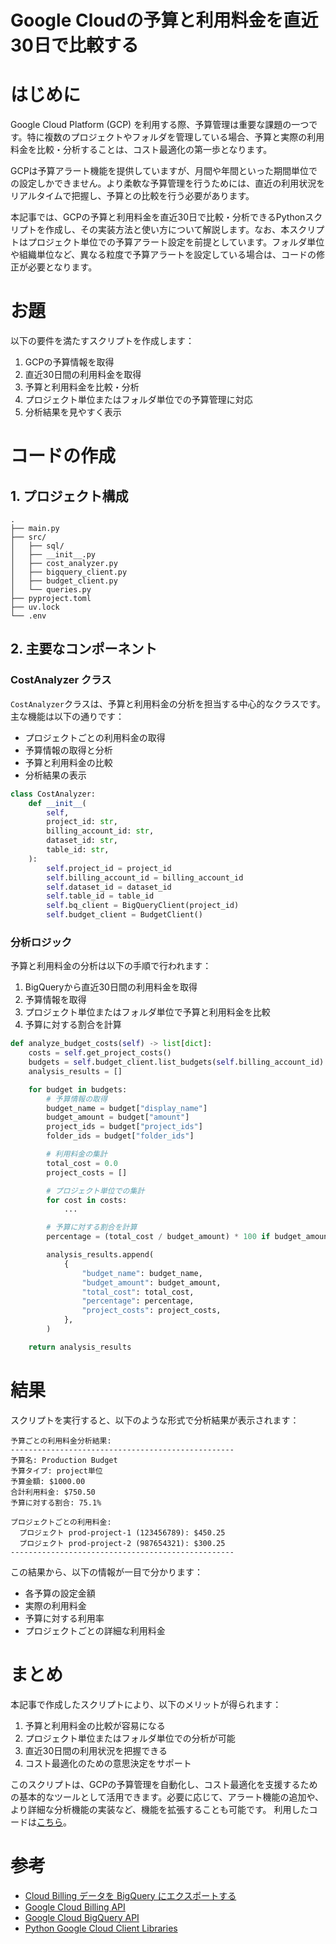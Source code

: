 # Google Cloudの予算と利用料金を直近30日で比較する

# はじめに

Google Cloud Platform (GCP) を利用する際、予算管理は重要な課題の一つです。特に複数のプロジェクトやフォルダを管理している場合、予算と実際の利用料金を比較・分析することは、コスト最適化の第一歩となります。

GCPは予算アラート機能を提供していますが、月間や年間といった期間単位での設定しかできません。より柔軟な予算管理を行うためには、直近の利用状況をリアルタイムで把握し、予算との比較を行う必要があります。

本記事では、GCPの予算と利用料金を直近30日で比較・分析できるPythonスクリプトを作成し、その実装方法と使い方について解説します。なお、本スクリプトはプロジェクト単位での予算アラート設定を前提としています。フォルダ単位や組織単位など、異なる粒度で予算アラートを設定している場合は、コードの修正が必要となります。

# お題

以下の要件を満たすスクリプトを作成します：

1. GCPの予算情報を取得
2. 直近30日間の利用料金を取得
3. 予算と利用料金を比較・分析
4. プロジェクト単位またはフォルダ単位での予算管理に対応
5. 分析結果を見やすく表示

# コードの作成

## 1. プロジェクト構成

```
.
├── main.py
├── src/
│   ├── sql/
│   ├── __init__.py
│   ├── cost_analyzer.py
│   ├── bigquery_client.py
│   ├── budget_client.py
│   └── queries.py
├── pyproject.toml
├── uv.lock
└── .env
```

## 2. 主要なコンポーネント

### CostAnalyzer クラス

`CostAnalyzer`クラスは、予算と利用料金の分析を担当する中心的なクラスです。主な機能は以下の通りです：

- プロジェクトごとの利用料金の取得
- 予算情報の取得と分析
- 予算と利用料金の比較
- 分析結果の表示

```python
class CostAnalyzer:
    def __init__(
        self,
        project_id: str,
        billing_account_id: str,
        dataset_id: str,
        table_id: str,
    ):
        self.project_id = project_id
        self.billing_account_id = billing_account_id
        self.dataset_id = dataset_id
        self.table_id = table_id
        self.bq_client = BigQueryClient(project_id)
        self.budget_client = BudgetClient()
```

### 分析ロジック

予算と利用料金の分析は以下の手順で行われます：

1. BigQueryから直近30日間の利用料金を取得
2. 予算情報を取得
3. プロジェクト単位またはフォルダ単位で予算と利用料金を比較
4. 予算に対する割合を計算

```python
def analyze_budget_costs(self) -> list[dict]:
    costs = self.get_project_costs()
    budgets = self.budget_client.list_budgets(self.billing_account_id)
    analysis_results = []

    for budget in budgets:
        # 予算情報の取得
        budget_name = budget["display_name"]
        budget_amount = budget["amount"]
        project_ids = budget["project_ids"]
        folder_ids = budget["folder_ids"]

        # 利用料金の集計
        total_cost = 0.0
        project_costs = []

        # プロジェクト単位での集計
        for cost in costs:
            ...

        # 予算に対する割合を計算
        percentage = (total_cost / budget_amount) * 100 if budget_amount > 0 else 0

        analysis_results.append(
            {
                "budget_name": budget_name,
                "budget_amount": budget_amount,
                "total_cost": total_cost,
                "percentage": percentage,
                "project_costs": project_costs,
            },
        )

    return analysis_results
```

# 結果

スクリプトを実行すると、以下のような形式で分析結果が表示されます：

```
予算ごとの利用料金分析結果:
--------------------------------------------------
予算名: Production Budget
予算タイプ: project単位
予算金額: $1000.00
合計利用料金: $750.50
予算に対する割合: 75.1%

プロジェクトごとの利用料金:
  プロジェクト prod-project-1 (123456789): $450.25
  プロジェクト prod-project-2 (987654321): $300.25
--------------------------------------------------
```

この結果から、以下の情報が一目で分かります：

- 各予算の設定金額
- 実際の利用料金
- 予算に対する利用率
- プロジェクトごとの詳細な利用料金

# まとめ

本記事で作成したスクリプトにより、以下のメリットが得られます：

1. 予算と利用料金の比較が容易になる
2. プロジェクト単位またはフォルダ単位での分析が可能
3. 直近30日間の利用状況を把握できる
4. コスト最適化のための意思決定をサポート

このスクリプトは、GCPの予算管理を自動化し、コスト最適化を支援するための基本的なツールとして活用できます。必要に応じて、アラート機能の追加や、より詳細な分析機能の実装など、機能を拡張することも可能です。
利用したコードは[こちら](https://github.com/rxmrsd/simple-budgets-alert)。

# 参考

- [Cloud Billing データを BigQuery にエクスポートする](https://cloud.google.com/billing/docs/how-to/export-data-bigquery?hl=ja)
- [Google Cloud Billing API](https://cloud.google.com/billing/docs/apis)
- [Google Cloud BigQuery API](https://cloud.google.com/bigquery/docs/reference/rest)
- [Python Google Cloud Client Libraries](https://cloud.google.com/python/docs/reference)
